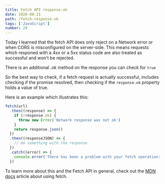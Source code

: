 ```yaml
---
title: Fetch API response.ok
date: 2020-08-21
path: /fetch-response-ok
tags: ['JavaScript']
number: 29
---
```


Today I learned that the fetch API does only reject on a Network error or when
CORS is misconfigured on the server-side. This means requests which responed
with a 4xx or a 5xx status code are also treated as successful and won't be
rejected.

There is an additional _.ok_ method on the response you can check for `true`

So the best way to check, if a fetch request is actually successful, includes
checking if the promise resolved, then checking if the `response.ok` property
holds a value of true.

Here is an example which illustrates this:

```javascript
fetch(url)
  .then((response) => {
    if (!response.ok) {
      throw new Error('Network response was not ok')
    }
    return response.json()
  })
  .then((responseJSON) => {
    // do something with the response
  })
  .catch((error) => {
    console.error('There has been a problem with your fetch operation:', error)
  })
```

To learn more about this and the Fetch API in general, check out the
[MDN docs](https://developer.mozilla.org/en-US/docs/Web/API/Fetch_API/Using_Fetch#Response_objects)
article about using fetch.
